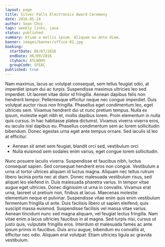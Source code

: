 ```yaml
---
layout: page
title: Silver Falls Electronics Award Ceremony
date: 2016-05-24
author: Sean Choi
tags: weekly links, java
status: published
summary: Etiam a mollis ipsum. Aliquam eu ante diam.
banner: images/banner/office-01.jpg
booking:
  startDate: 06/07/2016
  endDate: 06/09/2016
  ctyhocn: ATLNOHX
  groupCode: SFEAC
published: true
---
```

Nam maximus, lacus ac volutpat consequat, sem tellus feugiat odio, at imperdiet ipsum dui ac turpis. Suspendisse maximus ultricies leo sed imperdiet. Ut laoreet vitae dolor id fringilla. Aenean dapibus felis non hendrerit tempor. Pellentesque efficitur neque nec congue imperdiet. Duis volutpat auctor risus non fringilla. Phasellus eget condimentum leo, eget ultricies sem. Vivamus hendrerit dui ut nunc pretium tempus. Nulla ex ipsum, molestie eget nibh et, mollis dapibus lorem. Proin elementum in nulla quis cursus. In hac habitasse platea dictumst. Vivamus viverra viverra eros, eu iaculis nisl dapibus eu. Phasellus condimentum sem ac lorem sollicitudin bibendum. Donec egestas urna eget ante tempus ornare. Sed iaculis id leo at efficitur.

* Aenean sit amet sem feugiat, blandit orci sed, vestibulum orci
* Nulla euismod sem sodales enim varius, eget congue lorem sollicitudin.

Nunc posuere iaculis viverra. Suspendisse et faucibus nibh, luctus consequat sapien. Sed consequat hendrerit eros non congue. Vestibulum a urna ut tortor ultrices aliquam id luctus magna. Aliquam nec tellus rutrum libero lacinia porta nec at diam. Donec malesuada vestibulum risus, sed aliquet leo eleifend in. Duis malesuada pharetra varius. In tempor vitae augue eget ultricies. Donec dignissim ut urna in convallis. Vivamus erat urna, laoreet ut pretium non, finibus at lacus. Maecenas molestie elementum neque et pulvinar. Suspendisse vitae enim quis enim vestibulum fermentum fringilla ut ante. Duis facilisis libero ut sapien eleifend, quis suscipit massa euismod. Suspendisse facilisis vel massa vitae varius.
Aenean tincidunt nunc sed magna aliquam, vel feugiat lectus fringilla. Nam vitae enim a lacus ultricies faucibus in at magna. Sed turpis nisi, cursus ut justo quis, vulputate fringilla eros. Interdum et malesuada fames ac ante ipsum primis in faucibus. Duis arcu augue, bibendum eu convallis at, efficitur nec odio. Aliquam erat volutpat. Etiam ultricies ligula ac gravida vestibulum.
